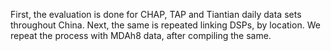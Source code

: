 First, the evaluation is done for CHAP, TAP and Tiantian daily data sets throughout China.
Next, the same is repeated linking DSPs, by location.
We repeat the process with MDAh8 data, after compiling the same.
